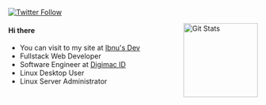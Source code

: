 <p>
  <a href="https://twitter.com/ibnuisdev">
    <img alt="Twitter Follow" src="https://img.shields.io/twitter/follow/ibnuisdev?style=for-the-badge">
  </a>
</p>

<a href="https://github.com/ibnuhalimm"><img alt="Git Stats" src="https://github-readme-stats.vercel.app/api?username=ibnuhalimm&show_icons=true" align="right" height="150" /></a>


#### Hi there
- You can visit to my site at [Ibnu's Dev](https://ibnuis.dev)
- Fullstack Web Developer
- Software Engineer at [Digimac ID](https://digimac.id)
- Linux Desktop User
- Linux Server Administrator
